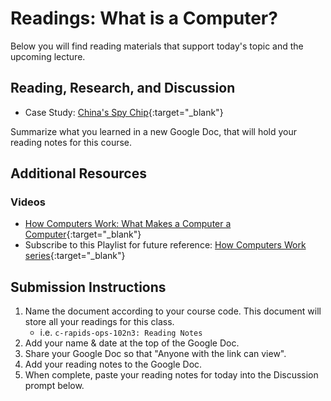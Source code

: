 # Readings: What is a Computer?

Below you will find reading materials that support today's topic and the upcoming lecture.

## Reading, Research, and Discussion

- Case Study: [China's Spy Chip](https://www.bloomberg.com/news/features/2018-10-04/the-big-hack-how-china-used-a-tiny-chip-to-infiltrate-america-s-top-companies){:target="_blank"}

Summarize what you learned in a new Google Doc, that will hold your reading notes for this course.

## Additional Resources

### Videos

- [How Computers Work: What Makes a Computer a Computer](https://www.youtube.com/watch?v=mCq8-xTH7jA&list=PLzdnOPI1iJNcsRwJhvksEo1tJqjIqWbN-&index=3&){:target="_blank"}
- Subscribe to this Playlist for future reference: [How Computers Work series](https://www.youtube.com/playlist?list=PLzdnOPI1iJNcsRwJhvksEo1tJqjIqWbN-){:target="_blank"}

## Submission Instructions

1. Name the document according to your course code. This document will store all your readings for this class.
   - i.e. `c-rapids-ops-102n3: Reading Notes`
1. Add your name & date at the top of the Google Doc.
1. Share your Google Doc so that "Anyone with the link can view".
1. Add your reading notes to the Google Doc.
1. When complete, paste your reading notes for today into the Discussion prompt below.
